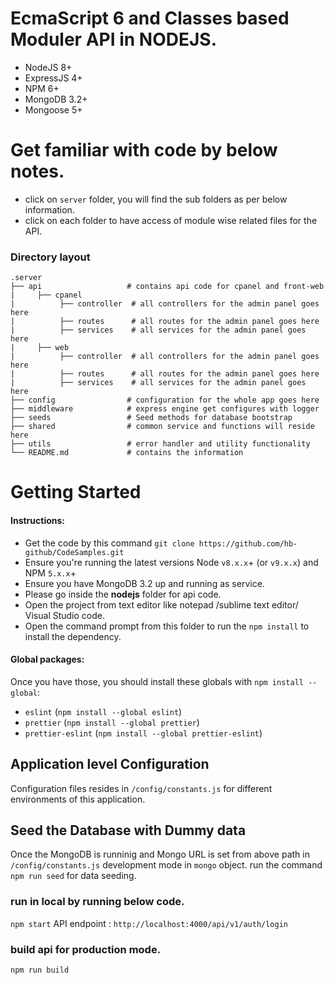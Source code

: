 # EcmaScript 6 and Classes based Moduler API in NODEJS.

 * NodeJS 8+ 
 * ExpressJS 4+
 * NPM 6+
 * MongoDB 3.2+
 * Mongoose 5+


# Get familiar with code by below notes.

 * click on ```server``` folder, you will find the sub folders as per below information. 
 * click on each folder to have access of module wise related files for the API.

### Directory layout

    .server
    ├── api                   # contains api code for cpanel and front-web
    |     ├── cpanel
    |          ├── controller  # all controllers for the admin panel goes here
    |          ├── routes      # all routes for the admin panel goes here
    |          ├── services    # all services for the admin panel goes here
    |     ├── web
    |          ├── controller  # all controllers for the admin panel goes here
    |          ├── routes      # all routes for the admin panel goes here
    |          ├── services    # all services for the admin panel goes here
    ├── config                # configuration for the whole app goes here 
    ├── middleware            # express engine get configures with logger
    ├── seeds                 # Seed methods for database bootstrap
    ├── shared                # common service and functions will reside here
    ├── utils                 # error handler and utility functionality  
    └── README.md             # contains the information

# Getting Started

#### Instructions: 
  * Get the code by this command ``` git clone https://github.com/hb-github/CodeSamples.git ```
  * Ensure you're running the latest versions Node `v8.x.x`+ (or `v9.x.x`) and NPM `5.x.x`+
  * Ensure you have MongoDB 3.2 up and running as service.
  * Please go inside the **nodejs** folder for api code.
  * Open the project from text editor like notepad /sublime text editor/ Visual Studio code.
  * Open the command prompt from this folder to run the ``` npm install ``` to install the dependency.

#### Global packages:
  Once you have those, you should install these globals with `npm install --global`:
  * `eslint` (`npm install --global eslint`)
  * `prettier` (`npm install --global prettier`)
  * `prettier-eslint` (`npm install --global prettier-eslint`)

## Application level Configuration
Configuration files resides in `/config/constants.js` for different environments of this application.

## Seed the Database with Dummy data
Once the MongoDB is runninig and Mongo URL is set from above path in ```/config/constants.js``` development mode in ``` mongo ``` object.
run the command `npm run seed` for data seeding.

### run in local by running below code.
``` npm start ``` 
API endpoint : ``` http://localhost:4000/api/v1/auth/login ``` 

### build api for production mode.
`npm run build`
